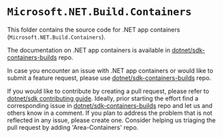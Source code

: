 # `Microsoft.NET.Build.Containers`

This folder contains the source code for .NET app containers (`Microsoft.NET.Build.Containers`).

The documentation on .NET app containers is available in [dotnet/sdk-containers-builds](https://github.com/dotnet/sdk-container-builds/tree/main/docs) repo.

In case you encounter an issue with .NET app containers or would like to submit a feature request, please use [dotnet/sdk-containers-builds](https://github.com/dotnet/sdk-container-builds/issues/new) repo.

If you would like to contribute by creating a pull request, please refer to [dotnet/sdk contributing guide](https://github.com/dotnet/sdk#how-do-i-engage-and-contribute). Ideally, prior starting the effort find a corresponding issue in [dotnet/sdk-containers-builds](https://github.com/dotnet/sdk-container-builds/issues) repo and let us and others know in a comment. If you plan to address the problem that is not reflected in any issue, please create one. Consider helping us triaging the pull request by adding 'Area-Containers' repo.
